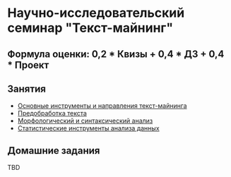 # Научно-исследовательский семинар "Текст-майнинг"

## Формула оценки: 0,2 * Квизы + 0,4 * ДЗ + 0,4 * Проект

## Занятия
- [Основные инструменты и направления текст-майнинга](https://github.com/knapweedss/TextMining_HSE/tree/main/sem1)
- [Предобработка текста](https://github.com/knapweedss/TextMining_HSE/tree/main/sem2)
- [Морфологический и синтаксический анализ](https://github.com/knapweedss/TextMining_HSE/tree/main/sem3)
- [Статистические инструменты анализа данных](https://github.com/knapweedss/TextMining_HSE/tree/main/sem4)

## Домашние задания
TBD

